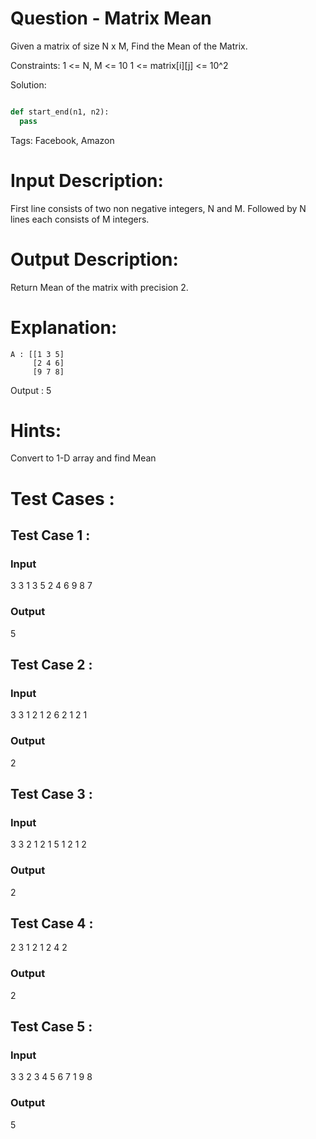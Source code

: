 # Question - Matrix Mean
Given a matrix of size N x M, Find the Mean of the Matrix.

Constraints:
1 <= N, M <= 10
1 <= matrix[i][j] <= 10^2

Solution:

```python

def start_end(n1, n2):
  pass

```

Tags:
Facebook, Amazon

# Input Description:
First line consists of two non negative integers, N and M.
Followed by N lines each consists of M integers.

# Output Description:
Return Mean of the matrix with precision 2.

# Explanation:
    A : [[1 3 5]
         [2 4 6]
         [9 7 8]
   Output : 5 


# Hints:
Convert to 1-D array and find Mean

# Test Cases :
## Test Case 1 :
### Input
3 3
1 3 5
2 4 6
9 8 7
### Output
5


## Test Case 2 :
### Input
3 3
1 2 1
2 6 2
1 2 1
### Output
2


## Test Case 3 :
### Input
3 3
2 1 2
1 5 1
2 1 2
### Output
2

## Test Case 4 :
2 3
1 2 1
2 4 2
### Output
2


## Test Case 5 :
### Input
3 3
2 3 4
5 6 7
1 9 8
### Output
5
